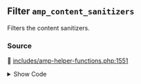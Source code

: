 ## Filter `amp_content_sanitizers`


Filters the content sanitizers.

### Source

:link: [includes/amp-helper-functions.php:1551](../../includes/amp-helper-functions.php#L1551)

<details>
<summary>Show Code</summary>

```php
$sanitizers = apply_filters( 'amp_content_sanitizers', $sanitizers, $post );
```

</details>
